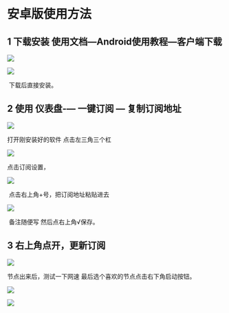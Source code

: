 # 安卓版使用方法

## 1    下载安装 使用文档—Android使用教程—客户端下载 

![](./1.png)

![](./2.png)

​           下载后直接安装。

## 2    使用 仪表盘-— 一键订阅 — 复制订阅地址

![](./3.png)

打开刚安装好的软件 点击左三角三个杠

![](./4.png)

点击订阅设置，

![](./5.png)

​    点击右上角+号，把订阅地址粘贴进去

![](./6.png)

​    备注随便写 然后点右上角√保存。

## 3     右上角点开，更新订阅

![](./7.png)

节点出来后，测试一下网速 最后选个喜欢的节点点击右下角启动按钮。

![](./8.png)

![](./9.png)